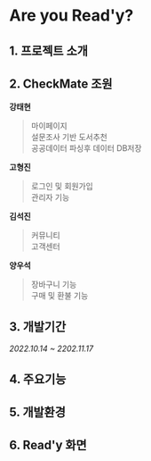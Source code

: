 # Are you Read'y?
## 1. 프로젝트 소개  

## 2. CheckMate 조원

**강태현**
> 마이페이지  
> 설문조사 기반 도서추천  
> 공공데이터 파싱후 데이터 DB저장  

**고형진**
> 로그인 및 회원가입  
> 관리자 기능  

**김석진**
> 커뮤니티  
> 고객센터  

**양우석**
> 장바구니 기능  
> 구매 및 환불 기능  

## 3. 개발기간
*2022.10.14 ~ 2202.11.17*

## 4. 주요기능  

## 5. 개발환경

## 6. Read'y 화면
